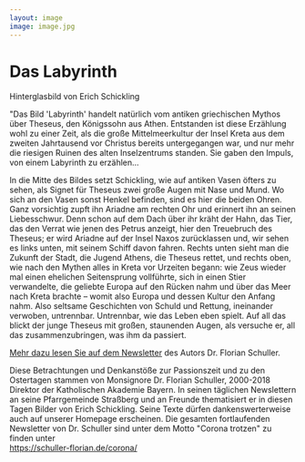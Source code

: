 ```yaml
---
layout: image
image: image.jpg
---
```


# Das Labyrinth

Hinterglasbild von Erich Schickling
  
"Das Bild 'Labyrinth' handelt natürlich vom antiken griechischen Mythos über Theseus, den Königssohn aus Athen. Entstanden ist diese Erzählung wohl zu einer Zeit, als die große Mittelmeerkultur der Insel Kreta aus dem zweiten Jahrtausend vor Christus bereits untergegangen war, und nur mehr die riesigen Ruinen des alten Inselzentrums standen. Sie gaben den Impuls, von einem Labyrinth zu erzählen...  

In die Mitte des Bildes setzt Schickling, wie auf antiken Vasen öfters zu sehen, als Signet für Theseus zwei große Augen mit Nase und Mund. Wo sich an den Vasen sonst Henkel befinden, sind es hier die beiden Ohren. Ganz vorsichtig zupft ihn Ariadne am rechten Ohr und erinnert ihn an seinen Liebesschwur. Denn schon auf dem Dach über ihr  kräht der Hahn, das Tier, das den Verrat wie jenen des Petrus anzeigt, hier den Treuebruch des Theseus; er wird Ariadne auf der Insel Naxos zurücklassen und, wir sehen es links unten, mit seinem Schiff davon fahren. Rechts unten sieht man die Zukunft der Stadt, die Jugend Athens, die Theseus rettet, und rechts oben, wie nach den Mythen alles in Kreta vor Urzeiten begann: wie Zeus wieder mal einen ehelichen Seitensprung vollführte, sich in einen Stier verwandelte, die geliebte Europa auf den Rücken nahm und über das Meer nach Kreta brachte – womit also Europa und dessen Kultur den Anfang nahm. Also seltsame Geschichten von Schuld und Rettung, ineinander verwoben, untrennbar. Untrennbar, wie das Leben eben spielt. Auf all das blickt der junge Theseus mit großen, staunenden Augen, als versuche er, all das zusammenzubringen, was ihm da passiert.  


[Mehr dazu lesen Sie auf dem Newsletter](https://schuller-florian.de/corona/2020/04/corona-trotzen-16/) des Autors Dr. Florian Schuller.


Diese Betrachtungen und Denkanstöße zur Passionszeit und zu den Ostertagen stammen von Monsignore Dr. Florian Schuller, 2000-2018 Direktor der Katholischen Akademie Bayern. In seinen täglichen Newslettern an seine Pfarrgemeinde Straßberg und an Freunde thematisiert er in diesen Tagen Bilder von Erich Schickling. Seine Texte dürfen dankenswerterweise auch auf unserer Homepage erscheinen. Die gesamten fortlaufenden Newsletter von Dr. Schuller sind unter dem Motto "Corona trotzen" zu finden unter   
https://schuller-florian.de/corona/